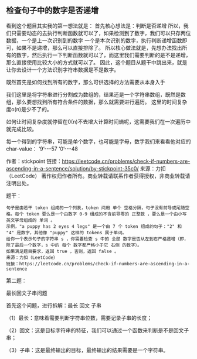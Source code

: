 ## 检查句子中的数字是否递增
看到这个题目其实我的第一想法就是：
首先核心想法是：判断是否递增
所以，我们只需要动态的去执行判断函数就可以了，如果检测到了数字，我们可以只存两位数据，一个是上一次识别到的数字
一个是本次识别的数字，执行判断递增函数即可，如果不是递增，那么可以直接排除了。
所以核心做法就是，先想办法找出所有的数字，然后执行一下判断函数就可以了，而这里我们需要判断的是不是递增，那么直接使用比较大小的方式就可以了。
因此，这个题目从题干中跳出来，就是让你去设计一个方法识别字符串数据是不是数字。

既然首先是如何找到所有的数字，那么可供选择的方法需要从本身入手

我们这里是将字符串进行分割成为数组的，结果还是一个字符串数组，既然是数组，那么要想找到所有符合条件的数据，那么就需要进行遍历。
这里的时间复杂度o(n)是少不了的。

如何让时间复杂度就停留在0(n)不去增大计算时间熵呢，这需要我们在一次遍历中就完成比较。

每一个得到的字符串，可能是单个数字，也可能是字母，数字我们来看看他对应的char-value：
‘9’---57
‘0’---48

作者：stickpoint
链接：https://leetcode.cn/problems/check-if-numbers-are-ascending-in-a-sentence/solution/by-stickpoint-35c0/
来源：力扣（LeetCode）
著作权归作者所有。商业转载请联系作者获得授权，非商业转载请注明出处。


题干：

	句子是由若干 token 组成的一个列表，token 间用 单个 空格分隔，句子没有前导或尾随空格。每个 token 要么是一个由数字 0-9 组成的不含前导零的 正整数 ，要么是一个由小写英文字母组成的 单词 。
	示例，"a puppy has 2 eyes 4 legs" 是一个由 7 个 token 组成的句子："2" 和 "4" 是数字，其他像 "puppy" 这样的 tokens 属于单词。
	给你一个表示句子的字符串 s ，你需要检查 s 中的 全部 数字是否从左到右严格递增（即，除了最后一个数字，s 中的 每个 数字都严格小于它 右侧 的数字）。
	如果满足题目要求，返回 true ，否则，返回 false 。
	来源：力扣（LeetCode）
	链接：https://leetcode.cn/problems/check-if-numbers-are-ascending-in-a-sentence



第二题：

最长回文子串问题

首先这个问题，进行拆解：最长 回文 子串

（1）最长：意味着需要判断字符串位数，需要记录子串的长度；

（2）回文：这是目标字符串的特征，我们可以通过一个函数来判断是不是回文子串；

（3）子串：这是最终输出的目标，最终输出的结果需要是一个字符串。

